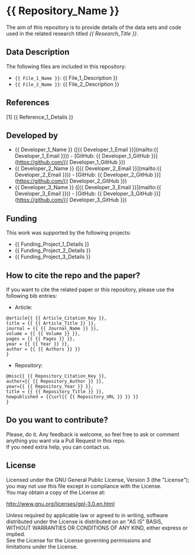 # {{ Repository_Name }}

The aim of this repository is to provide details of the data sets and code used in the related research titled *{{ Research_Title }}*.

## Data Description

The following files are included in this repository:
* `{{ File_1_Name }}`: {{ File_1_Description }}
* `{{ File_2_Name }}`: {{ File_2_Description }}

## References

[1] {{ Reference_1_Details }}

## Developed by

* {{ Developer_1_Name }} ([{{ Developer_1_Email }}](mailto:{{ Developer_1_Email }})) - [GitHub: {{ Developer_1_GitHub }}](https://github.com/{{ Developer_1_GitHub }})  
* {{ Developer_2_Name }} ([{{ Developer_2_Email }}](mailto:{{ Developer_2_Email }})) - [GitHub: {{ Developer_2_GitHub }}](https://github.com/{{ Developer_2_GitHub }})  
* {{ Developer_3_Name }} ([{{ Developer_3_Email }}](mailto:{{ Developer_3_Email }})) - [GitHub: {{ Developer_3_GitHub }}](https://github.com/{{ Developer_3_GitHub }})

## Funding

This work was supported by the following projects:  
* {{ Funding_Project_1_Details }}  
* {{ Funding_Project_2_Details }}  
* {{ Funding_Project_3_Details }}

## How to cite the repo and the paper?

If you want to cite the related paper or this repository, please use the following bib entries:

* Article:
```
@article{{ {{ Article_Citation_Key }},
title = {{ {{ Article_Title }} }},
journal = {{ {{ Journal_Name }} }},
volume = {{ {{ Volume }} }},
pages = {{ {{ Pages }} }},
year = {{ {{ Year }} }},
author = {{ {{ Authors }} }}
}
```
* Repository:
```
@misc{{ {{ Repository_Citation_Key }},
author={{ {{ Repository_Author }} }},
year={{ {{ Repository_Year }} }},
title = {{ {{ Repository_Title }} }},
howpublished = {{\url{{ {{ Repository_URL }} }} }}
}
```

## Do you want to contribute?

Please, do it. Any feedback is welcome, so feel free to ask or comment anything you want via a Pull Request in this repo.  
If you need extra help, you can contact us.

## License

Licensed under the GNU General Public License, Version 3 (the "License");  
you may not use this file except in compliance with the License.  
You may obtain a copy of the License at:

   http://www.gnu.org/licenses/gpl-3.0.en.html

Unless required by applicable law or agreed to in writing, software  
distributed under the License is distributed on an "AS IS" BASIS,  
WITHOUT WARRANTIES OR CONDITIONS OF ANY KIND, either express or implied.  
See the License for the License governing permissions and  
limitations under the License.


